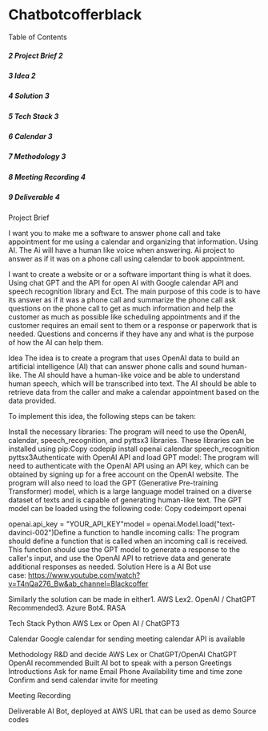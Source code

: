 # Chatbotcofferblack






Table of Contents
##### 2	Project Brief	2
##### 3	Idea	2
##### 4	Solution	3
##### 5	Tech Stack	3
##### 6	Calendar	3
##### 7	Methodology	3
##### 8	Meeting Recording	4
##### 9	Deliverable	4







Project Brief

I want you to make me a software to answer phone call and take appointment for me using a calendar and organizing that information. Using AI. The Ai will have a human like voice when answering. 
Ai project to answer as if it was on a phone call using calendar to book appointment.

I want to create a website or or a software important thing is what it does. Using chat GPT and the API for open AI with Google calendar API and speech recognition library and Ect. The main purpose of this code is to have its answer as if it was a phone call and summarize the phone call ask questions on the phone call to get as much information and help the customer as much as possible like scheduling appointments and if the customer requires an email sent to them or a response or paperwork that is needed. Questions and concerns if they have any and what is the purpose of how the AI can help them.

Idea
The idea is to create a program that uses OpenAI data to build an artificial intelligence (AI) that can answer phone calls and sound human-like. The AI should have a human-like voice and be able to understand human speech, which will be transcribed into text. The AI should be able to retrieve data from the caller and make a calendar appointment based on the data provided.

To implement this idea, the following steps can be taken:

Install the necessary libraries: The program will need to use the OpenAI, calendar, speech_recognition, and pyttsx3 libraries. These libraries can be installed using pip:Copy codepip install openai calendar speech_recognition pyttsx3Authenticate with OpenAI API and load GPT model: The program will need to authenticate with the OpenAI API using an API key, which can be obtained by signing up for a free account on the OpenAI website. The program will also need to load the GPT (Generative Pre-training Transformer) model, which is a large language model trained on a diverse dataset of texts and is capable of generating human-like text. The GPT model can be loaded using the following code:
Copy codeimport openai

openai.api_key = "YOUR_API_KEY"model = openai.Model.load("text-davinci-002")Define a function to handle incoming calls: The program should define a function that is called when an incoming call is received. This function should use the GPT model to generate a response to the caller's input, and use the OpenAI API to retrieve data and generate additional responses as needed.
Solution
Here is a AI Bot use case: https://www.youtube.com/watch?v=T4nQa276_Bw&ab_channel=Blackcoffer

Similarly the solution can be made in either1. AWS Lex2. OpenAI / ChatGPT Recommended3. Azure Bot4. RASA

Tech Stack
Python
AWS Lex or Open AI / ChatGPT3

Calendar
Google calendar for sending meeting calendar
API is available

Methodology
R&D and decide AWS Lex or ChatGPT/OpenAI
ChatGPT OpenAI recommended
Built AI bot to speak with a person
Greetings
Introductions
Ask for name
Email
Phone
Availability time and time zone
Confirm and send calendar invite for meeting

Meeting Recording


Deliverable
AI Bot, deployed at AWS
URL that can be used as demo
Source codes






